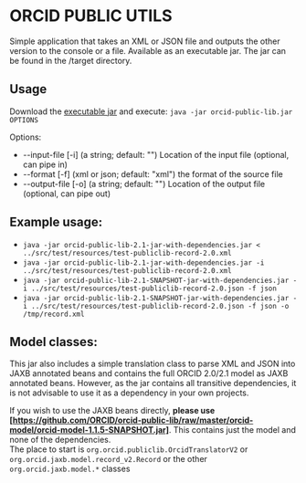 # ORCID PUBLIC UTILS

Simple application that takes an XML or JSON file and outputs the other version to the console or a file.  Available as an executable jar.  The jar can be found in the /target directory.

## Usage

Download the [executable jar](https://github.com/ORCID/orcid-public-lib/raw/master/target/orcid-public-lib-2.1-jar-with-dependencies.jar) and execute: ```java -jar orcid-public-lib.jar OPTIONS```

Options:

-  --input-file [-i] (a string; default: "")
    Location of the input file (optional, can pipe in)
-  --format [-f] (xml or json; default: "xml")
    the format of the source file
-  --output-file [-o] (a string; default: "")
    Location of the output file (optional, can pipe out)

## Example usage:

- ```java -jar orcid-public-lib-2.1-jar-with-dependencies.jar < ../src/test/resources/test-publiclib-record-2.0.xml```
- ```java -jar orcid-public-lib-2.1-jar-with-dependencies.jar -i ../src/test/resources/test-publiclib-record-2.0.xml```
- ```java -jar orcid-public-lib-2.1-SNAPSHOT-jar-with-dependencies.jar -i ../src/test/resources/test-publiclib-record-2.0.json -f json```
- ```java -jar orcid-public-lib-2.1-SNAPSHOT-jar-with-dependencies.jar -i ../src/test/resources/test-publiclib-record-2.0.json -f json -o /tmp/record.xml```

## Model classes:

This jar also includes a simple translation class to parse XML and JSON into JAXB annotated beans and contains the full ORCID 2.0/2.1 model as JAXB annotated beans.
However, as the jar contains all transitive dependencies, it is not advisable to use it as a dependency in your own projects.

If you wish to use the JAXB beans directly, **please use [https://github.com/ORCID/orcid-public-lib/raw/master/orcid-model/orcid-model-1.1.5-SNAPSHOT.jar]**.  This contains just the model and none of the dependencies.  
The place to start is ```org.orcid.publiclib.OrcidTranslatorV2``` or ```org.orcid.jaxb.model.record_v2.Record``` or the other ```org.orcid.jaxb.model.*``` classes 
